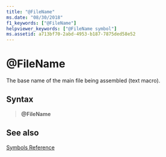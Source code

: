 ```yaml
---
title: "@FileName"
ms.date: "08/30/2018"
f1_keywords: ["@FileName"]
helpviewer_keywords: ["@FileName symbol"]
ms.assetid: a713bf70-2abd-4953-b187-7875ded58e52
---
```

# \@FileName

The base name of the main file being assembled (text macro).

## Syntax

> **\@FileName**

## See also

[Symbols Reference](../../assembler/masm/symbols-reference.md)
